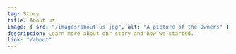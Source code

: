 ```yaml
---
tag: Story
title: About us
image: { src: "/images/about-us.jpg", alt: "A picture of the Owners" }
description: Learn more about our story and how we started.
link: "/about"
---
```

